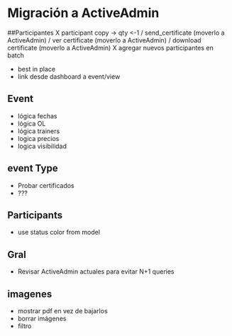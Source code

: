 # Migración a ActiveAdmin

##Participantes
X participant copy -> qty <-1
/ send_certificate (moverlo a ActiveAdmin)
/ ver certificate  (moverlo a ActiveAdmin)
/ download certificate  (moverlo a ActiveAdmin)
X agregar nuevos participantes en batch
- best in place
- link desde dashboard a event/view

## Event
- lógica fechas
- lógica OL
- lógica trainers
- logica precios
- logica visibilidad

## event Type
- Probar certificados
- ???

## Participants
- use status color from model

## Gral
- Revisar ActiveAdmin actuales para evitar N+1 queries

## imagenes
- mostrar pdf en vez de bajarlos
- borrar imágenes
- filtro

